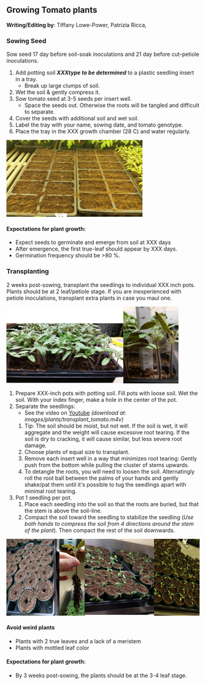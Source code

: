 ## Growing Tomato plants

**Writing/Editing by**: Tiffany Lowe-Power, Patrizia Ricca,

### Sowing Seed 
Sow seed 17 day before soil-soak inoculations and 21 day before cut-petiole inoculations. 
1. Add potting soil ***XXXtype to be determined*** to a plastic seedling insert in a tray.
    * Break up large clumps of soil.
1. Wet the soil & gently compress it. 
1. Sow tomato seed at 3-5 seeds per insert well. 
    * Space the seeds out. Otherwise the roots will be tangled and difficult to separate. 
1. Cover the seeds with additional soil and wet soil. 
1. Label the tray with your name, sowing date, and tomato genotype.
1. Place the tray in the XXX growth chamber (28 C) and water regularly. 

<img src="images/plants/tomato_seed_sown.jpg" height="200">

#### Expectations for plant growth:
* Expect seeds to germinate and emerge from soil at XXX days
* After emergence, the first true-leaf should appear by XXX days. 
* Germination frequency should be >80 %. 

### Transplanting
2 weeks post-sowing, transplant the seedlings to individual XXX inch pots. 
Plants should be at 2 leaf/petiole stage.
If you are inexperienced with petiole inoculations, transplant extra plants in case you maul one. 

<img src="images/plants/tomato_seedlings_14d.png" height="200">

1. Prepare XXX-inch pots with potting soil. 
Fill pots with loose soil. 
Wet the soil. 
With your index finger, make a hole in the center of the pot. 
1. Separate the seedlings:
    * See the video on [Youtube](https://youtu.be/OHwhlRWz0SI) *(download at: images/plants/transplant_tomato.m4v)*
    1. Tip: The soil should be moist, but not wet. If the soil is wet, it will aggregate and the weight will cause excessive root tearing. If the soil is dry to cracking, it will cause similar, but less severe root damage.
    1. Choose plants of equal size to transplant. 
    1. Remove each insert well in a way that minimizes root tearing: Gently push from the bottom while pulling the cluster of stems upwards. 
    1. To detangle the roots, you will need to loosen the soil. Alternatingly roll the root ball between the palms of your hands and gently shake/pat them until it's possible to tug the seedlings apart with minimal root tearing. 
1. Pot 1 seedling per pot. 
    1. Place each seedling into the soil so that the roots are buried, but that the stem is above the soil-line.
    1. Compact the soil toward the seedling to stabilize the seedling (*Use both hands to compress the soil from 4 directions around the stem of the plant*). Then compact the rest of the soil downwards.

<img src="images/plants/tomato_transplant_montage.png" height="200">

#### Avoid weird plants
* Plants with 2 true leaves and a lack of a meristem
* Plants with mottled leaf color

#### Expectations for plant growth:
* By 3 weeks post-sowing, the plants should be at the 3-4 leaf stage. 
